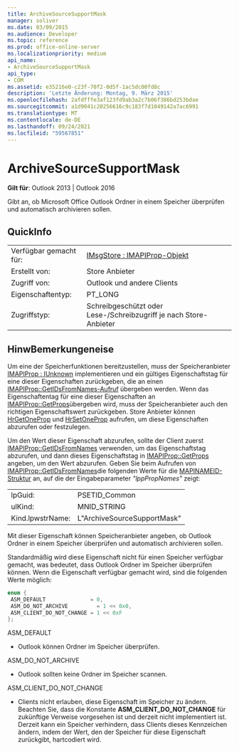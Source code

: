 ```yaml
---
title: ArchiveSourceSupportMask
manager: soliver
ms.date: 03/09/2015
ms.audience: Developer
ms.topic: reference
ms.prod: office-online-server
ms.localizationpriority: medium
api_name:
- ArchiveSourceSupportMask
api_type:
- COM
ms.assetid: e35216e0-c23f-70f2-0d5f-1ac5dc00fd8c
description: 'Letzte Änderung: Montag, 9. März 2015'
ms.openlocfilehash: 2afdfffe3af123fd9ab3a2c7b06f386bd253bdae
ms.sourcegitcommit: a1d9041c20256616c9c183f7d1049142a7ac6991
ms.translationtype: MT
ms.contentlocale: de-DE
ms.lasthandoff: 09/24/2021
ms.locfileid: "59567851"
---
```

# <a name="archivesourcesupportmask"></a>ArchiveSourceSupportMask

  
  
**Gilt für**: Outlook 2013 | Outlook 2016 
  
Gibt an, ob Microsoft Office Outlook Ordner in einem Speicher überprüfen und automatisch archivieren sollen.
  
## <a name="quick-info"></a>QuickInfo

|||
|:-----|:-----|
|Verfügbar gemacht für:  <br/> |[IMsgStore : IMAPIProp-Objekt](imsgstoreimapiprop.md)  <br/> |
|Erstellt von:  <br/> |Store Anbieter  <br/> |
|Zugriff von:  <br/> |Outlook und andere Clients  <br/> |
|Eigenschaftentyp:  <br/> |PT_LONG  <br/> |
|Zugriffstyp:  <br/> |Schreibgeschützt oder Lese-/Schreibzugriff je nach Store-Anbieter  <br/> |
   
## <a name="remarks"></a>HinwBemerkungeneise

Um eine der Speicherfunktionen bereitzustellen, muss der Speicheranbieter [IMAPIProp : IUnknown](imapipropiunknown.md) implementieren und ein gültiges Eigenschaftstag für eine dieser Eigenschaften zurückgeben, die an einen [IMAPIProp::GetIDsFromNames-Aufruf](imapiprop-getidsfromnames.md) übergeben werden. Wenn das Eigenschaftentag für eine dieser Eigenschaften an [IMAPIProp::GetProps](imapiprop-getprops.md)übergeben wird, muss der Speicheranbieter auch den richtigen Eigenschaftswert zurückgeben. Store Anbieter können [HrGetOneProp](hrgetoneprop.md) und [HrSetOneProp](hrsetoneprop.md) aufrufen, um diese Eigenschaften abzurufen oder festzulegen. 
  
Um den Wert dieser Eigenschaft abzurufen, sollte der Client zuerst [IMAPIProp::GetIDsFromNames](imapiprop-getidsfromnames.md) verwenden, um das Eigenschaftstag abzurufen, und dann dieses Eigenschaftstag in [IMAPIProp::GetProps](imapiprop-getprops.md) angeben, um den Wert abzurufen. Geben Sie beim Aufrufen von [IMAPIProp::GetIDsFromNames](imapiprop-getidsfromnames.md)die folgenden Werte für die [MAPINAMEID-Struktur](mapinameid.md) an, auf die der Eingabeparameter  _"lppPropNames"_ zeigt:
  
|||
|:-----|:-----|
|lpGuid:  <br/> |PSETID_Common  <br/> |
|ulKind:  <br/> |MNID_STRING  <br/> |
|Kind.lpwstrName:  <br/> |L"ArchiveSourceSupportMask"  <br/> |
   
Mit dieser Eigenschaft können Speicheranbieter angeben, ob Outlook Ordner in einem Speicher überprüfen und automatisch archivieren sollen.
  
Standardmäßig wird diese Eigenschaft nicht für einen Speicher verfügbar gemacht, was bedeutet, dass Outlook Ordner im Speicher überprüfen können. Wenn die Eigenschaft verfügbar gemacht wird, sind die folgenden Werte möglich:
  
```cpp
enum { 
 ASM_DEFAULT              = 0, 
 ASM_DO_NOT_ARCHIVE         = 1 << 0x0, 
 ASM_CLIENT_DO_NOT_CHANGE = 1 << 0xF 
};
```

ASM_DEFAULT
  
- Outlook können Ordner im Speicher überprüfen.
    
ASM_DO_NOT_ARCHIVE
  
- Outlook sollten keine Ordner im Speicher scannen.
    
ASM_CLIENT_DO_NOT_CHANGE
  
- Clients nicht erlauben, diese Eigenschaft im Speicher zu ändern. Beachten Sie, dass die Konstante **ASM_CLIENT_DO_NOT_CHANGE** für zukünftige Verweise vorgesehen ist und derzeit nicht implementiert ist. Derzeit kann ein Speicher verhindern, dass Clients dieses Kennzeichen ändern, indem der Wert, den der Speicher für diese Eigenschaft zurückgibt, hartcodiert wird. 
    


